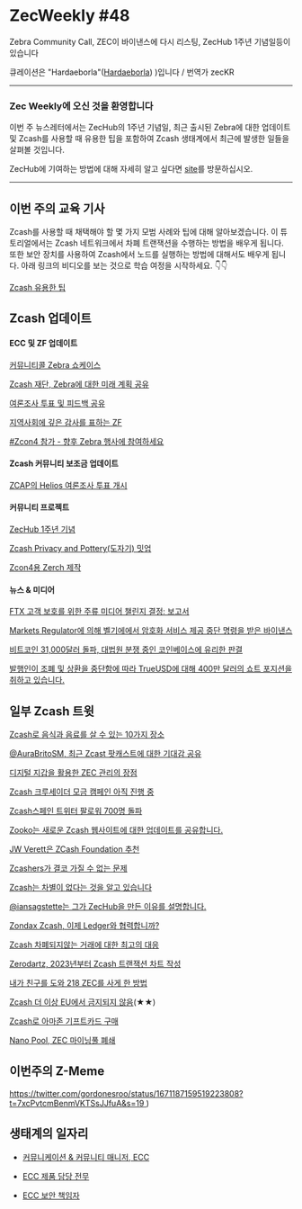 # ZecWeekly #48

Zebra Community Call, ZEC이 바이낸스에 다시 리스팅, ZecHub 1주년 기념일등이 있습니다

큐레이션은 "Hardaeborla"([Hardaeborla](https://twitter.com/ayanlajaadebola)) )입니다 / 번역가 zecKR

---

### Zec Weekly에 오신 것을 환영합니다

이번 주 뉴스레터에서는 ZecHub의 1주년 기념일, 최근 출시된 Zebra에 대한 업데이트 및 Zcash를 사용할 때 유용한 팁을 포함하여 Zcash 생태계에서 최근에 발생한 일들을 살펴볼 것입니다.

ZecHub에 기여하는 방법에 대해 자세히 알고 싶다면 [site](https://wiki.zechub.xyz/contribute)를 방문하십시오.

---

## 이번 주의 교육 기사 

Zcash를 사용할 때 채택해야 할 몇 가지 모범 사례와 팁에 대해 알아보겠습니다. 이 튜토리얼에서는 Zcash 네트워크에서 차폐 트랜잭션을 수행하는 방법을 배우게 됩니다. 또한 보안 장치를 사용하여 Zcash에서 노드를 실행하는 방법에 대해서도 배우게 됩니다. 아래 링크의 비디오를 보는 것으로 학습 여정을 시작하세요. 👇👇

[Zcash 유용한 팁](https://youtu.be/tEfQaYPV0UE)




## Zcash 업데이트


#### ECC 및 ZF 업데이트

[커뮤니티콜 Zebra 쇼케이스](https://twitter.com/ZcashFoundation/status/1671986523254685697?t=INR8_P-4AjdkPxVu_pbL1g&s=19) 

[Zcash 재단, Zebra에 대한 미래 계획 공유](https://twitter.com/ZcashFoundation/status/1671282696885084161?t=bkASjKICLpZM269bcNAtDA&s=19) 

[여론조사 투표 및 피드백 공유](https://twitter.com/ZcashFoundation/status/1671568835596386316?t=5jyk_44e9DZH5Cy3oleUuw&s=19) 

[지역사회에 깊은 감사를 표하는 ZF](https://twitter.com/ZcashFoundation/status/1671568756038828054?t=sPjk8mrmob8uZ02s2hPJtw&s=19) 

[#Zcon4 참가 - 향후 Zebra 행사에 참여하세요](https://twitter.com/ZcashFoundation/status/1671572630040723465?t=wCaeLRzb5dhwqb7OMVKNYA&s=19) 





#### Zcash 커뮤니티 보조금 업데이트

[ZCAP의 Helios 여론조사 투표 개시](https://twitter.com/ZcashFoundation/status/1671205944045318182?t=9reRyONEY7oDeDTCKLF_-A&s=19)






#### 커뮤니티 프로젝트

[ZecHub 1주년 기념](https://youtu.be/NPYJZRopXGY) 

[Zcash Privacy and Pottery(도자기) 밋업](https://twitter.com/mad_paiement/status/1671913834393784321?t=SUAmjQ5aCI1MfnlJ93Joqw&s=19) 

[Zcon4용 Zerch 제작](https://twitter.com/AuraBritoSM/status/1671560014861852672?t=FUWUOaKRUMu5_vVrwQUQeg&s=19)





#### 뉴스 & 미디어

[FTX 고객 보호를 위한 주류 미디어 챌린지 결정: 보고서](https://cointelegraph.com/news/media-outlets-challenge-privacy-ftx-customers)

[Markets Regulator에 의해 벨기에에서 암호화 서비스 제공 중단 명령을 받은 바이낸스](www.coindesk.com/policy/2023/06/23/binance-ordered-to-immediately-halt-offering-crypto-services-in-belgium-by-markets-regulator)

[비트코인 31,000달러 돌파, 대법원 분쟁 중인 코인베이스에 유리한 판결](https://www.cnbc.com/video/2023/06/23/bitcoin-crosses-31000-supreme-court-rules-coinbase-cnbc-crypto-world.html)

[발행인이 조폐 및 상환을 중단함에 따라 TrueUSD에 대해 400만 달러의 쇼트 포지션을 취하고 있습니다.](https://cointelegraph.com/news/trader-takes-4m-short-position-true-usd-issuer-halts-mints-redemptions)



## 일부 Zcash 트윗

[Zcash로 음식과 음료를 살 수 있는 10가지 장소](https://twitter.com/paywithzcash/status/1671568961144487941?t=0_CH2WWyhlmuiAy_q5LEpw&s=19)

[@AuraBritoSM, 최근 Zcast 팟캐스트에 대한 기대감 공유](https://twitter.com/AuraBritoSM/status/1671945147263713288?t=1XE6pP2EDJWkv0sDeRMGeQ&s=19) 

[디지털 지갑을 활용한 ZEC 관리의 장점](https://twitter.com/ZingoLabs/status/1671518940663627780?t=dulX7UgzRswLQvwJG-N-qA&s=19)

[Zcash 크루세이더 모금 캠페인 아직 진행 중](https://twitter.com/ZcashCrusader/status/1671823682451435522?t=AlPlZVmoMa7LM4HXUsoaxQ&s=19)  

[Zcash스페인 트위터 팔로워 700명 돌파](https://twitter.com/zcashesp/status/1671623662716198916?t=xK3y-_TQliIotkXWUKAzvg&s=19) 

[Zooko는 새로운 Zcash 웹사이트에 대한 업데이트를 공유합니다.](https://twitter.com/zooko/status/1671914018829914114?t=XbvUsJjoO74T6QPcWN7s3g&s=19)

[JW Verett은 ZCash Foundation 추천](https://twitter.com/JWVerret/status/1671614849795670017?t=n9POl-rfzh3Z4SQXNg5anQ&s=19) 

[Zcashers가 결코 가질 수 없는 문제](https://twitter.com/zkSnak3/status/1672557887665631234?t=UfvDcz0hSKXkmOGhSrWGEQ&s=19) 

[Zcash는 차별이 없다는 것을 알고 있습니다](https://twitter.com/aarnott/status/1672222835299987456?t=oZBKSPNo4AxhsPY93_TcAg&s=19) 

[@iansagstette는 그가 ZecHub을 만든 이유를 설명합니다.](https://twitter.com/DigitalCashNet/status/1671611865451966464?t=6vnW8NIN1nIkRTbdPks-EQ&s=19) 

[Zondax Zcash, 이제 Ledger와 협력합니까?](https://twitter.com/decentralistdan/status/1672014284837068805?t=fkKNif2v4b0l5-Cg-BPEWQ&s=19) 

[Zcash 차폐되지않는 거래에 대한 최고의 대응](https://twitter.com/Blue_Galtz/status/1671652189272518657?t=4TebEDhs_ypoY-012GzErw&s=19) 

[Zerodartz, 2023년부터 Zcash 트랜잭션 차트 작성](https://twitter.com/zerodartz/status/1671656643551977473?t=OdvjdVwD_RGlS09_2-tHvw&s=19) 

[내가 친구를 도와 218 ZEC를 사게 한 방법](https://twitter.com/ZcashRussia/status/1672643682640572416?t=waC-W_xJT4r0j3Qc6N2KjA&s=19) 

[Zcash 더 이상 EU에서 금지되지 않음](https://twitter.com/beczka2006/status/1671224544693026817?t=ZcniYscPirG2LcMdxn7rZA&s=19)(★★) 

[Zcash로 아마존 기프트카드 구매](https://twitter.com/paywithzcash/status/1670165011661045760?t=mQKhN9Nm39sECaz6G69Chw&s=19) 

[Nano Pool, ZEC 마이닝풀 폐쇄](https://twitter.com/nanopool_org/status/1670201817165365248?t=PoitpAzS90pykIa9xoniFA&s=19)




## 이번주의 Z-Meme

[https://twitter.com/gordonesroo/status/1671187159519223808?t=7xcPvtcmBenmVKTSsJJfuA&s=19 ](https://twitter.com/gordonesroo/status/1671187159519223808?t=7xcPvtcmBenmVKTSsJJfuA&s=19) ) 


## 생태계의 일자리

- [커뮤니케이션 & 커뮤니티 매니저, ECC](https://apply.workable.com/electric-coin-company/j/0EB27EE759)

- [ECC 제품 담당 전무](https://apply.workable.com/electric-coin-company/j/6ACEC09B90/)

- [ECC 보안 책임자](https://apply.workable.com/electric-coin-company/j/E68A4C20E2/)
